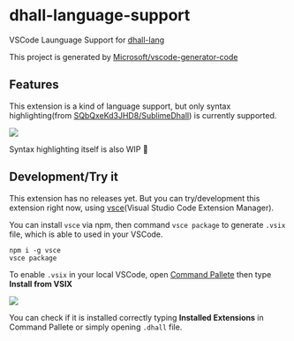 # dhall-language-support

VSCode Launguage Support for [dhall-lang](https://github.com/dhall-lang/dhall-lang)

This project is generated by [Microsoft/vscode-generator-code](https://github.com/Microsoft/vscode-generator-code)

## Features

This extension is a kind of language support, but only syntax highlighting(from [SQbQxeKd3JHD8/SublimeDhall](https://github.com/SQbQxeKd3JHD8/SublimeDhall/blob/master/Dhall.sublime-syntax)) is currently supported.

![](https://i.imgur.com/Nlkvg4l.png)

Syntax highlighting itself is also WIP :bow:

## Development/Try it

This extension has no releases yet. But you can try/development this extension right now, using [vsce](https://www.npmjs.com/package/vsce)(Visual Studio Code Extension Manager).

You can install `vsce` via npm, then command `vsce package` to generate `.vsix` file, which is able to used in your VSCode.

```
npm i -g vsce
vsce package
```

To enable `.vsix` in your local VSCode, open [Command Pallete](https://code.visualstudio.com/docs/getstarted/userinterface#_command-palette) then type **Install from VSIX**

![](https://i.imgur.com/LENlTj2.png)

You can check if it is installed correctly typing **Installed Extensions** in Command Pallete or simply opening `.dhall` file.